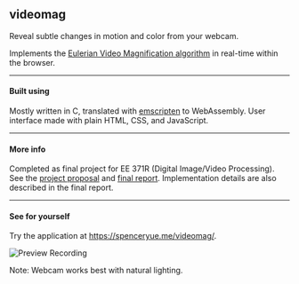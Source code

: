 videomag
---

Reveal subtle changes in motion and color from your webcam.

Implements the [Eulerian Video Magnification algorithm](http://people.csail.mit.edu/mrub/evm/) in real-time within the browser.

---

#### Built using

Mostly written in C, translated with [emscripten](http://kripken.github.io/emscripten-site/) to WebAssembly.
User interface made with plain HTML, CSS, and JavaScript.

---

#### More info

Completed as final project for EE 371R (Digital Image/Video Processing).
See the [project proposal](docs/spenceryue_371R_Proposal.pdf) and [final report](docs/spencer_yue_videomag.pdf).
Implementation details are also described in the final report.

---

#### See for yourself

Try the application at https://spenceryue.me/videomag/.

![Preview Recording](data/preview.gif)

Note: Webcam works best with natural lighting.
